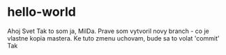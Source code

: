 # hello-world
Ahoj Svet
Tak to som ja, MilDa. Prave som vytvoril novy branch - co je vlastne kopia mastera.
Ke tuto zmenu uchovam, bude sa to volat 'commit'
Tak

